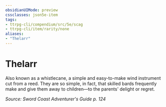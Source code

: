 ```yaml
---
obsidianUIMode: preview
cssclasses: json5e-item
tags:
- ttrpg-cli/compendium/src/5e/scag
- ttrpg-cli/item/rarity/none
aliases: 
- "Thelarr"
---
```

# Thelarr


Also known as a whistlecane, a simple and easy-to-make wind instrument cut from a reed. They are so simple, in fact, that skilled bards frequently make and give them away to children—to the parents' delight or regret.

*Source: Sword Coast Adventurer's Guide p. 124*